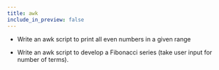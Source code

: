 ```yaml
---
title: awk
include_in_preview: false
---
```


+ Write an awk script to print all even numbers in a given range

+ Write an awk script to develop a Fibonacci series (take user input for number of terms).
